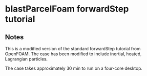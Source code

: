 # blastParcelFoam forwardStep tutorial

## Notes

This is a modified version of the standard forwardStep tutorial from OpenFOAM. The case has been modified to include inertial, heated, Lagrangian particles.

The case takes approximately 30 min to run on a four-core desktop.


